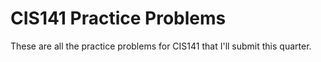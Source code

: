 # CIS141 Practice Problems
These are all the practice problems for CIS141 that I'll submit this quarter.
